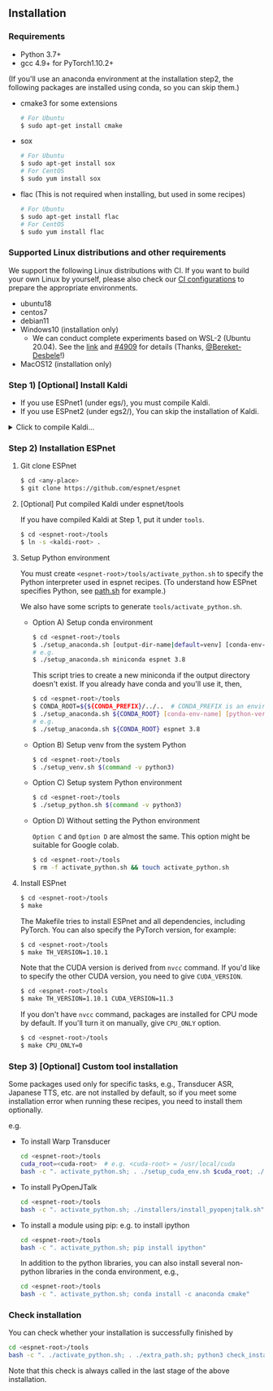 ## Installation
### Requirements

- Python 3.7+
- gcc 4.9+ for PyTorch1.10.2+

(If you'll use an anaconda environment at the installation step2,
the following packages are installed using conda, so you can skip them.)

- cmake3 for some extensions
    ```sh
    # For Ubuntu
    $ sudo apt-get install cmake
    ```
- sox
    ```sh
    # For Ubuntu
    $ sudo apt-get install sox
    # For CentOS
    $ sudo yum install sox
    ```
- flac (This is not required when installing, but used in some recipes)
    ```sh
    # For Ubuntu
    $ sudo apt-get install flac
    # For CentOS
    $ sudo yum install flac
    ```

### Supported Linux distributions and other requirements

We support the following Linux distributions with CI. If you want to build your own Linux by yourself,
please also check our [CI configurations](https://github.com/espnet/espnet/tree/master/.github/workflows)
to prepare the appropriate environments.

- ubuntu18
- centos7
- debian11
- Windows10 (installation only)
  - We can conduct complete experiments based on WSL-2 (Ubuntu 20.04). See the [link](https://github.com/espnet/espnet/files/10780845/Instructions.txt) and [#4909](https://github.com/espnet/espnet/discussions/4909) for details (Thanks, [@Bereket-Desbele](https://github.com/Bereket-Desbele)!)
- MacOS12 (installation only)


### Step 1) [Optional] Install Kaldi
- If you use ESPnet1 (under egs/), you must compile Kaldi.
- If you use ESPnet2 (under egs2/), You can skip the installation of Kaldi.

<details><summary>Click to compile Kaldi...</summary><div>


Related links:
- [Kaldi Github](https://github.com/kaldi-asr/kaldi)
- [Kaldi Documentation](https://kaldi-asr.org/)
  - [Downloading and installing Kaldi](https://kaldi-asr.org/doc/install.html)
  - [The build process (how Kaldi is compiled)](https://kaldi-asr.org/doc/build_setup.html)
- [Kaldi INSTALL](https://github.com/kaldi-asr/kaldi/blob/master/INSTALL)

Kaldi's requirements:
- OS: Ubuntu, CentOS, MacOSX, Windows, Cygwin, etc.
- GCC >= 4.7

1. Git clone Kaldi

    ```sh
    $ cd <any-place>
    $ git clone https://github.com/kaldi-asr/kaldi
    ```
1. Install tools

    ```sh
    $ cd <kaldi-root>/tools
    $ make -j <NUM-CPU>
    ```
    1. Select BLAS library from ATLAS, OpenBLAS, or MKL

    - OpenBLAS

    ```sh
    $ cd <kaldi-root>/tools
    $ ./extras/install_openblas.sh
    ```
    - MKL (You need sudo privilege)

    ```sh
    $ cd <kaldi-root>/tools
    $ sudo ./extras/install_mkl.sh
    ```
    - ATLAS (You need sudo privilege)

    ```sh
    # Ubuntu
    $ sudo apt-get install libatlas-base-dev
    ```

1. Compile Kaldi & install

    ```sh
    $ cd <kaldi-root>/src
    # [By default MKL is used] ESPnet uses only a feature extractor, so you can disable CUDA
    $ ./configure --use-cuda=no
    # [With OpenBLAS]
    # $ ./configure --openblas-root=../tools/OpenBLAS/install --use-cuda=no
    # If you'll use CUDA
    # ./configure --cudatk-dir=/usr/local/cuda-10.0
    $ make -j clean depend; make -j <NUM-CPU>
    ```
We also have [prebuilt Kaldi binaries](https://github.com/espnet/espnet/blob/master/ci/install_kaldi.sh).

</div></details>

### Step 2) Installation ESPnet

1. Git clone ESPnet
    ```sh
    $ cd <any-place>
    $ git clone https://github.com/espnet/espnet
    ```
1. [Optional] Put compiled Kaldi under espnet/tools

    If you have compiled Kaldi at Step 1, put it under `tools`.


    ```sh
    $ cd <espnet-root>/tools
    $ ln -s <kaldi-root> .
    ```

1. Setup Python environment

    You must create `<espnet-root>/tools/activate_python.sh` to specify the Python interpreter used in espnet recipes.
    (To understand how ESPnet specifies Python, see [path.sh](https://github.com/espnet/espnet/blob/master/egs2/TEMPLATE/asr1/path.sh) for example.)

    We also have some scripts to generate `tools/activate_python.sh`.

    - Option A) Setup conda environment

        ```sh
        $ cd <espnet-root>/tools
        $ ./setup_anaconda.sh [output-dir-name|default=venv] [conda-env-name|default=root] [python-version|default=none]
        # e.g.
        $ ./setup_anaconda.sh miniconda espnet 3.8
        ```

        This script tries to create a new miniconda if the output directory doesn't exist.
        If you already have conda and you'll use it, then,

        ```sh
        $ cd <espnet-root>/tools
        $ CONDA_ROOT=${${CONDA_PREFIX}/../..  # CONDA_PREFIX is an environment variable set by ${CONDA_ROOT}/etc/profile.d/conda.sh
        $ ./setup_anaconda.sh ${CONDA_ROOT} [conda-env-name] [python-version]
        # e.g.
        $ ./setup_anaconda.sh ${CONDA_ROOT} espnet 3.8
        ```

    - Option B) Setup venv from the system Python

        ```sh
        $ cd <espnet-root>/tools
        $ ./setup_venv.sh $(command -v python3)
        ```

    - Option C) Setup system Python environment

        ```sh
        $ cd <espnet-root>/tools
        $ ./setup_python.sh $(command -v python3)
        ```
    - Option D) Without setting the Python environment

        `Option C` and `Option D` are almost the same. This option might be suitable for Google colab.

        ```sh
        $ cd <espnet-root>/tools
        $ rm -f activate_python.sh && touch activate_python.sh
        ```
1. Install ESPnet

    ```sh
    $ cd <espnet-root>/tools
    $ make
    ```

    The Makefile tries to install ESPnet and all dependencies, including PyTorch.
    You can also specify the PyTorch version, for example:

    ```sh
    $ cd <espnet-root>/tools
    $ make TH_VERSION=1.10.1
    ```

    Note that the CUDA version is derived from `nvcc` command. If you'd like to specify the other CUDA version, you need to give `CUDA_VERSION`.

    ```sh
    $ cd <espnet-root>/tools
    $ make TH_VERSION=1.10.1 CUDA_VERSION=11.3
    ```

    If you don't have `nvcc` command, packages are installed for CPU mode by default.
    If you'll turn it on manually, give `CPU_ONLY` option.

    ```sh
    $ cd <espnet-root>/tools
    $ make CPU_ONLY=0
    ```

### Step 3) [Optional] Custom tool installation
Some packages used only for specific tasks, e.g., Transducer ASR, Japanese TTS, etc. are not installed by default,
so if you meet some installation error when running these recipes, you need to install them optionally.


e.g.

- To install Warp Transducer
    ```sh
    cd <espnet-root>/tools
    cuda_root=<cuda-root>  # e.g. <cuda-root> = /usr/local/cuda
    bash -c ". activate_python.sh; . ./setup_cuda_env.sh $cuda_root; ./installers/install_warp-transducer.sh"
    ```
- To install PyOpenJTalk
    ```sh
    cd <espnet-root>/tools
    bash -c ". activate_python.sh; ./installers/install_pyopenjtalk.sh"
    ```
- To install a module using pip: e.g. to install ipython
    ```sh
    cd <espnet-root>/tools
    bash -c ". activate_python.sh; pip install ipython"
    ```
  In addition to the python libraries, you can also install several non-python libraries in the conda
  environment, e.g.,
    ```sh
    cd <espnet-root>/tools
    bash -c ". activate_python.sh; conda install -c anaconda cmake"
    ```  

### Check installation
You can check whether your installation is successfully finished by
```sh
cd <espnet-root>/tools
bash -c ". ./activate_python.sh; . ./extra_path.sh; python3 check_install.py"
```

Note that this check is always called in the last stage of the above installation.
